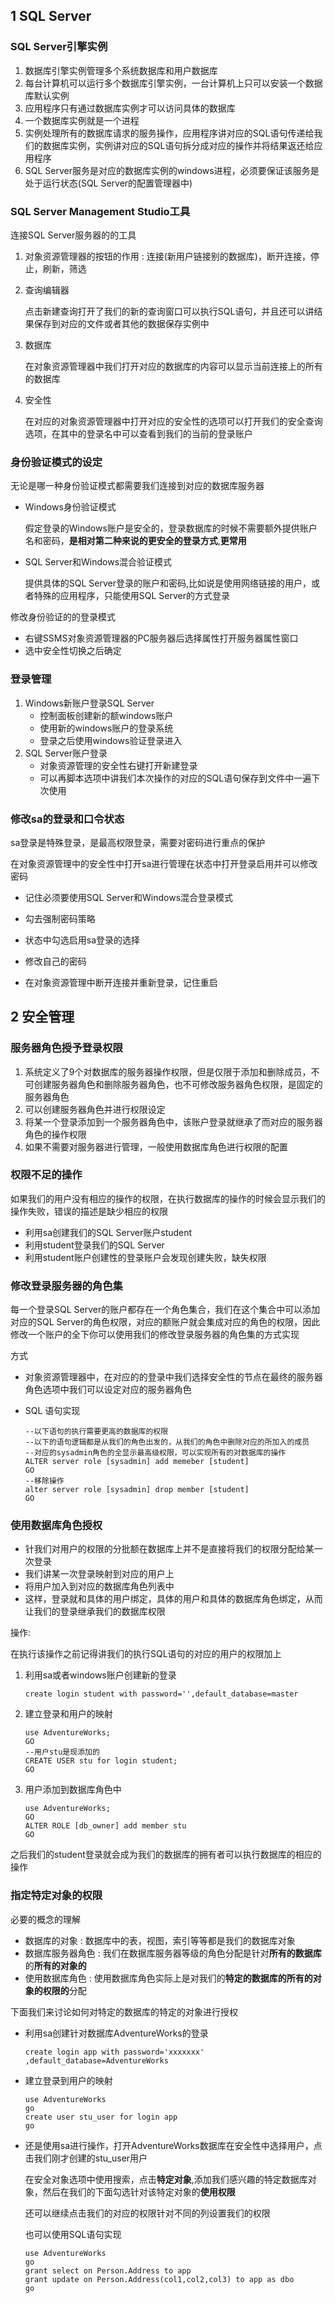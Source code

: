 ## 1 SQL Server

### SQL Server引擎实例

1. 数据库引擎实例管理多个系统数据库和用户数据库
2. 每台计算机可以运行多个数据库引擎实例，一台计算机上只可以安装一个数据库默认实例
3. 应用程序只有通过数据库实例才可以访问具体的数据库
4. 一个数据库实例就是一个进程
5. 实例处理所有的数据库请求的服务操作，应用程序讲对应的SQL语句传递给我们的数据库实例，实例讲对应的SQL语句拆分成对应的操作并将结果返还给应用程序
6. SQL Server服务是对应的数据库实例的windows进程，必须要保证该服务是处于运行状态(SQL Server的配置管理器中)

### SQL Server Management Studio工具

连接SQL Server服务器的的工具

1. 对象资源管理器的按钮的作用 : 连接(新用户链接别的数据库)，断开连接，停止，刷新，筛选

2. 查询编辑器

   点击新建查询打开了我们的新的查询窗口可以执行SQL语句，并且还可以讲结果保存到对应的文件或者其他的数据保存实例中

3. 数据库

   在对象资源管理器中我们打开对应的数据库的内容可以显示当前连接上的所有的数据库

4. 安全性

   在对应的对象资源管理器中打开对应的安全性的选项可以打开我们的安全查询选项，在其中的登录名中可以查看到我们的当前的登录账户

### 身份验证模式的设定

无论是哪一种身份验证模式都需要我们连接到对应的数据库服务器

* Windows身份验证模式

  假定登录的Windows账户是安全的，登录数据库的时候不需要额外提供账户名和密码，**是相对第二种来说的更安全的登录方式**,**更常用**

* SQL Server和Windows混合验证模式

  提供具体的SQL Server登录的账户和密码,比如说是使用网络链接的用户，或者特殊的应用程序，只能使用SQL Server的方式登录

修改身份验证的的登录模式

* 右键SSMS对象资源管理器的PC服务器后选择属性打开服务器属性窗口
* 选中安全性切换之后确定

### 登录管理

1. Windows新账户登录SQL Server
   * 控制面板创建新的额windows账户
   * 使用新的windows账户的登录系统
   * 登录之后使用windows验证登录进入
2. SQL Server账户登录
   * 对象资源管理的安全性右键打开新建登录
   * 可以再脚本选项中讲我们本次操作的对应的SQL语句保存到文件中一遍下次使用

### 修改sa的登录和口令状态

sa登录是特殊登录，是最高权限登录，需要对密码进行重点的保护	

在对象资源管理中的安全性中打开sa进行管理在状态中打开登录启用并可以修改密码

* 记住必须要使用SQL Server和Windows混合登录模式


* 勾去强制密码策略
* 状态中勾选启用sa登录的选择
* 修改自己的密码


* 在对象资源管理中断开连接并重新登录，记住重启

## 2 安全管理

### 服务器角色授予登录权限

1. 系统定义了9个对数据库的服务器操作权限，但是仅限于添加和删除成员，不可创建服务器角色和删除服务器角色，也不可修改服务器角色权限，是固定的服务器角色
2. 可以创建服务器角色并进行权限设定
3. 将某一个登录添加到一个服务器角色中，该账户登录就继承了而对应的服务器角色的操作权限
4. 如果不需要对服务器进行管理，一般使用数据库角色进行权限的配置

### 权限不足的操作

如果我们的用户没有相应的操作的权限，在执行数据库的操作的时候会显示我们的操作失败，错误的描述是缺少相应的权限

* 利用sa创建我们的SQL Server账户student
* 利用student登录我们的SQL Server
* 利用student账户创建性的登录账户会发现创建失败，缺失权限

### 修改登录服务器的角色集

每一个登录SQL Server的账户都存在一个角色集合，我们在这个集合中可以添加对应的SQL Server的角色权限，对应的额账户就会集成对应的角色的权限，因此修改一个账户的全下你可以使用我们的修改登录服务器的角色集的方式实现

方式

* 对象资源管理器中，在对应的的登录中我们选择安全性的节点在最终的服务器角色选项中我们可以设定对应的服务器角色

* SQL 语句实现

  ```mssql
  --以下语句的执行需要更高的数据库的权限
  --以下的语句逻辑都是从我们的角色出发的，从我们的角色中删除对应的所加入的成员
  --对应的sysadmin角色的全显示最高级权限，可以实现所有的对数据库的操作
  ALTER server role [sysadmin] add memeber [student]	
  GO
  --移除操作
  alter server role [sysadmin] drop member [student]
  GO
  ```

### 使用数据库角色授权

* 针我们对用户的权限的分批额在数据库上并不是直接将我们的权限分配给某一次登录
* 我们讲某一次登录映射到对应的用户上
* 将用户加入到对应的数据库角色列表中
* 这样，登录就和具体的用户绑定，具体的用户和具体的数据库角色绑定，从而让我们的登录继承我们的数据库权限

操作:

在执行该操作之前记得讲我们的执行SQL语句的对应的用户的权限加上

1. 利用sa或者windows账户创建新的登录

   ```mssql
   create login student with password='',default_database=master
   ```

2. 建立登录和用户的映射

   ```mssql
   use AdventureWorks;
   GO
   --用户stu是现添加的
   CREATE USER stu for login student;
   GO
   ```

3. 用户添加到数据库角色中

   ```mssql
   use AdventureWorks;
   GO
   ALTER ROLE [db_owner] add member stu
   GO	
   ```

之后我们的student登录就会成为我们的数据库的拥有者可以执行数据库的相应的操作

### 指定特定对象的权限

必要的概念的理解

* 数据库的对象 : 数据库中的表，视图，索引等等都是我们的数据库对象
* 数据库服务器角色 : 我们在数据库服务器等级的角色分配是针对**所有的数据库**的**所有的对象的**
* 使用数据库角色 : 使用数据库角色实际上是对我们的**特定的数据库的所有的对象的权限的**分配

下面我们来讨论如何对特定的数据库的特定的对象进行授权

* 利用sa创建针对数据库AdventureWorks的登录

  ```mssql
  create login app with password='xxxxxxx' ,default_database=AdventureWorks
  ```

* 建立登录到用户的映射

  ```mssql
  use AdventureWorks 
  go
  create user stu_user for login app
  go
  ```

* 还是使用sa进行操作，打开AdventureWorks数据库在安全性中选择用户，点击我们刚才创建的stu_user用户

  在安全对象选项中使用搜索，点击**特定对象**,添加我们感兴趣的特定数据库对象，然后在我们的下面勾选针对该特定对象的**使用权限**

  还可以继续点击我们的对应的权限针对不同的列设置我们的权限

  也可以使用SQL语句实现

  ```mssql
  use AdventureWorks
  go
  grant select on Person.Address to app
  grant update on Person.Address(col1,col2,col3) to app as dbo
  go
  ```

  ​